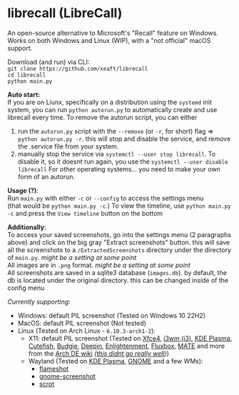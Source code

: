 # librecall (LibreCall)

An open-source alternative to Microsoft's "Recall" feature on Windows. Works on both Windows and Linux (WIP), with a "not official" macOS support.

Download (and run) via CLI:\
`git clone https://github.com/xeaft/librecall`\
`cd librecall`\
`python main.py`

**Auto start:**\
If you are on Liunx, specifically on a distribution using the `systemd` init system, you can run `python autorun.py` to automatically create and use librecall every time.
To remove the autorun script, you can either
1) run the `autorun.py` script with the `--remove` (or `-r`, for short) flag => `python autorun.py -r`. this will stop and disable the service, and remove the .service file from your system.
2) manually stop the service via `systemctl --user stop librecall`. To disable it, so it doesnt run again, you use the `systemctl --user disable librecall`
For other operating systems... you need to make your own form of an autorun.

**Usage (?)**:\
Run `main.py` with either `-c` or `--config` to access the settings menu\
(that would be `python main.py -c`.)
To view the timeline, use `python main.py -c` and press the `View timeline` button on the bottom

**Additionally:**\
To access your saved screenshots, go into the settings menu (2 paragraphs above) and click on the big gray "Extract screenshots" button. this will save all the screenshots to a `/ExtractedScreenshots` directory under the directory of `main.py`. _might be a setting at some point_\
All images are in `.png` format. _might be a setting at some point_\
All screenshots are saved in a sqlite3 database (`images.db`). by default, the db is located under the original directory. this can be changed inside of the config menu

*Currently supporting*:
 - Windows: default PIL screenshot (Tested on Windows 10 22H2)
 - MacOS: default PIL screenshot (Not tested)
 - Linux (Tested on Arch Linux - `6.10.3-arch1-2`):
    - X11: default PIL screenshot (Tested on [Xfce4](https://www.xfce.org/), [i3wm (i3)](https://i3wm.org/), [KDE Plasma](https://kde.org/plasma-desktop/), [Cutefish](https://cutefish-ubuntu.github.io/), [Budgie](https://buddiesofbudgie.org/), [Deepin](https://www.deepin.org/), [Enlightenment](https://www.enlightenment.org/), [Fluxbox](https://github.com/fluxbox/fluxbox), [MATE](https://mate-desktop.org/) and more from the [Arch DE wiki](https://wiki.archlinux.org/title/Desktop_environment) *([this didnt go really well](/img/des.png))*)
    - Wayland (Tested on [KDE Plasma](https://kde.org/plasma-desktop/), [GNOME](https://www.gnome.org/) and a few WMs):
        - [flameshot](https://flameshot.org/)
        - [gnome-screenshot](https://gitlab.gnome.org/GNOME/gnome-screenshot)
        - [scrot](https://github.com/resurrecting-open-source-projects/scrot)